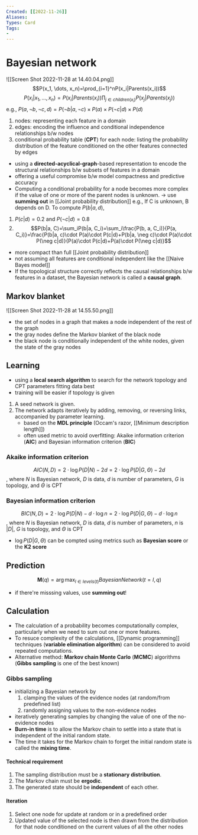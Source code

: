 ```yaml
---
Created: [[2022-11-26]]
Aliases: 
Types: Card
Tags: 
- 
---
```

# Bayesian network
![[Screen Shot 2022-11-28 at 14.40.04.png]]
$$P(x_1, \dots, x_n)=\prod_{i=1}^nP(x_i|Parents(x_i))$$
$$P(x_i|x_1, \dots, x_n)=P(x_i|Parents(x_i))\prod_{j\in children(x_i)}P(x_j|Parents(x_j))$$
e.g., $P(a, \neg b, \neg c, d)=P(\neg b|a, \neg c)\times P(a)\times P(\neg c|d)\times P(d)$

1. nodes: 
   representing each feature in a domain
2. edges: 
   encoding the influence and conditional independence relationships b/w nodes
3. conditional probability table (**CPT**) for each node: 
   listing the probability distribution of the feature conditioned on the other features  connected by edges

- using a **directed-acyclical-graph**-based representation to encode the structural relationships b/w subsets of features in a domain
- offering a useful compromise b/w model compactness and predictive accuracy
- Computing a conditional probability for a node becomes more complex if the value of one or more of the parent nodes is unknown. → use **summing out** in [[Joint probability distribution]]
e.g., If C is unknown, B depends on D. To compute $P(b|a, d)$, 
1. $P(c|d)=0.2$ and $P(\neg c|d)=0.8$
2. $$P(b|a, C)=\sum_iP(b|a, C_i)=\sum_i\frac{P(b, a, C_i)}{P(a, C_i)}=\frac{P(b|a, c)\cdot P(a)\cdot P(c|d)+P(b|a, \neg c)\cdot P(a)\cdot P(\neg c|d)}{P(a)\cdot P(c|d)+P(a)\cdot P(\neg c|d)}$$

- more compact than full [[Joint probability distribution]]
- not assuming all features are conditional independent like the [[Naive Bayes model]]
- If the topological structure correctly reflects the causal relationships b/w features in a dataset, the Bayesian network is called a **causal graph**. 

## Markov blanket
![[Screen Shot 2022-11-28 at 14.55.50.png]]
- the set of nodes in a graph that makes a node independent of the rest of the graph
- the gray nodes define the Markov blanket of the black node
- the black node is conditionally independent of the white nodes, given the state of the gray nodes

## Learning
- using a **local search algorithm** to search for the network topology and CPT parameters fitting data best
- training will be easier if topology is given
1. A seed network is given. 
2. The network adapts iteratively by adding, removing, or reversing links, accompanied by parameter learning. 
   - based on the **MDL principle** (Occam's razor, [[Minimum description length]])
   - often used metric to avoid overfitting: Akaike information criterion (**AIC**) and Bayesian information criterion (**BIC**)

### Akaike information criterion
$$AIC(N, D)=2\cdot\log P(D|N)-2d=2\cdot\log P(D|G,\Theta)-2d$$
, where $N$ is Bayesian network, 
$D$ is data, 
$d$ is number of parameters, 
$G$ is topology, 
and $\Theta$ is CPT
### Bayesian information criterion
$$BIC(N, D)=2\cdot\log P(D|N)-d\cdot\log n=2\cdot\log P(D|G, \Theta)-d\cdot\log n$$
, where $N$ is Bayesian network, 
$D$ is data, 
$d$ is number of parameters, 
$n$ is $|D|$, 
$G$ is topology, 
and $\Theta$ is CPT
- $\log P(D|G, \Theta)$ can be compted using metrics such as **Bayesian score** or the **K2 score**

## Prediction
$$\mathbf{M}(q)=\arg\max_{l\in levels(t)}BayesianNetwork(t=l, q)$$
- if there're misssing values, use **summing out**!

## Calculation
- The calculation of a probability becomes computationally complex, particularly when we need to sum out one or more features. 
- To resuce complexity of the calculations, [[Dynamic programming]] techniques (**variable elimination algorithm**) can be considered to avoid repeated computations. 
- Alternative method: **Markov chain Monte Carlo** (**MCMC**) algorithms (**Gibbs sampling** is one of the best known)
### Gibbs sampling
- initializing a Bayesian network by 
  1. clamping the values of the evidence nodes (at random/from predefined list)
  2. randomly assigning values to the non-evidence nodes
- iteratively generating samples by changing the value of one of the no-evidence nodes
- **Burn-in time** is to allow the Markov chain to settle into a state that is independent of the initial random state. 
- The time it takes for the Markov chain to forget the initial random state is called the **mixing time**. 
#### Technical requirement
1. The sampling distribution must be a **stationary distribution**. 
2. The Markov chain must be **ergodic**. 
3. The generated state should be **independent** of each other. 
#### Iteration
1. Select one node for update at random or in a predefined order
2. Updated value of the selected node is then drawn from the distribution for that node conditioned on the current values of all the other nodes
